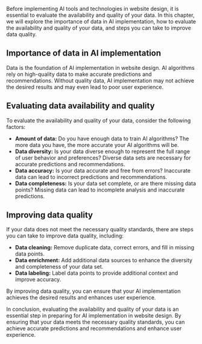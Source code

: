 
Before implementing AI tools and technologies in website design, it is essential to evaluate the availability and quality of your data. In this chapter, we will explore the importance of data in AI implementation, how to evaluate the availability and quality of your data, and steps you can take to improve data quality.

Importance of data in AI implementation
---------------------------------------

Data is the foundation of AI implementation in website design. AI algorithms rely on high-quality data to make accurate predictions and recommendations. Without quality data, AI implementation may not achieve the desired results and may even lead to poor user experience.

Evaluating data availability and quality
----------------------------------------

To evaluate the availability and quality of your data, consider the following factors:

* **Amount of data:** Do you have enough data to train AI algorithms? The more data you have, the more accurate your AI algorithms will be.
* **Data diversity:** Is your data diverse enough to represent the full range of user behavior and preferences? Diverse data sets are necessary for accurate predictions and recommendations.
* **Data accuracy:** Is your data accurate and free from errors? Inaccurate data can lead to incorrect predictions and recommendations.
* **Data completeness:** Is your data set complete, or are there missing data points? Missing data can lead to incomplete analysis and inaccurate predictions.

Improving data quality
----------------------

If your data does not meet the necessary quality standards, there are steps you can take to improve data quality, including:

* **Data cleaning:** Remove duplicate data, correct errors, and fill in missing data points.
* **Data enrichment:** Add additional data sources to enhance the diversity and completeness of your data set.
* **Data labeling:** Label data points to provide additional context and improve accuracy.

By improving data quality, you can ensure that your AI implementation achieves the desired results and enhances user experience.

In conclusion, evaluating the availability and quality of your data is an essential step in preparing for AI implementation in website design. By ensuring that your data meets the necessary quality standards, you can achieve accurate predictions and recommendations and enhance user experience.
